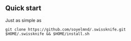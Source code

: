 ## Quick start
Just as simple as
```'sh'
git clone https://github.com/soyelmnd/.swissknife.git $HOME/.swissknife && $HOME/install.sh
```
